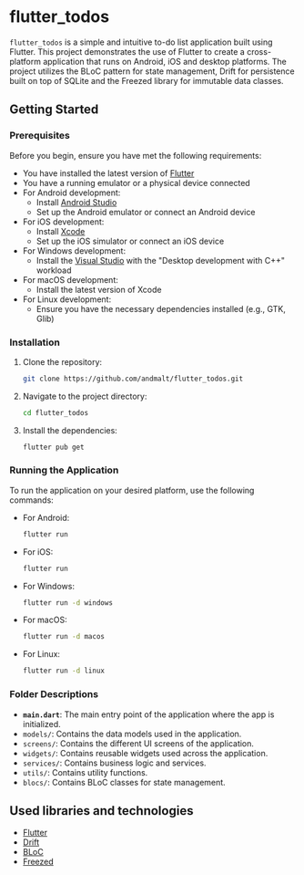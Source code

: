 # flutter_todos

`flutter_todos` is a simple and intuitive to-do list application built using Flutter. This project demonstrates the use of Flutter to create a cross-platform application that runs on Android, iOS and desktop platforms. The project utilizes the BLoC pattern for state management, Drift for persistence built on top of SQLite and the Freezed library for immutable data classes.

## Getting Started

### Prerequisites

Before you begin, ensure you have met the following requirements:

- You have installed the latest version of [Flutter](https://flutter.dev/docs/get-started/install)
- You have a running emulator or a physical device connected
- For Android development:
  - Install [Android Studio](https://developer.android.com/studio)
  - Set up the Android emulator or connect an Android device
- For iOS development:
  - Install [Xcode](https://developer.apple.com/xcode/)
  - Set up the iOS simulator or connect an iOS device
- For Windows development:
  - Install the [Visual Studio](https://visualstudio.microsoft.com/) with the "Desktop development with C++" workload
- For macOS development:
  - Install the latest version of Xcode
- For Linux development:
  - Ensure you have the necessary dependencies installed (e.g., GTK, Glib)


### Installation

1. Clone the repository:
    ```sh
    git clone https://github.com/andmalt/flutter_todos.git
    ```
2. Navigate to the project directory:
    ```sh
    cd flutter_todos
    ```
3. Install the dependencies:
    ```sh
    flutter pub get
    ```

### Running the Application

To run the application on your desired platform, use the following commands:

- For Android:
    ```sh
    flutter run
    ```
- For iOS:
    ```sh
    flutter run
    ```
- For Windows:
    ```sh
    flutter run -d windows
    ```
- For macOS:
    ```sh
    flutter run -d macos
    ```
- For Linux:
    ```sh
    flutter run -d linux
    ```

### Folder Descriptions

- **`main.dart`**: The main entry point of the application where the app is initialized.
- `models/`: Contains the data models used in the application.
- `screens/`: Contains the different UI screens of the application.
- `widgets/`: Contains reusable widgets used across the application.
- `services/`: Contains business logic and services.
- `utils/`: Contains utility functions.
- `blocs/`: Contains BLoC classes for state management.

## Used libraries and technologies

- [Flutter](https://flutter.dev/)
- [Drift](https://pub.dev/packages/drift)
- [BLoC](https://bloclibrary.dev/#/)
- [Freezed](https://pub.dev/packages/freezed)


